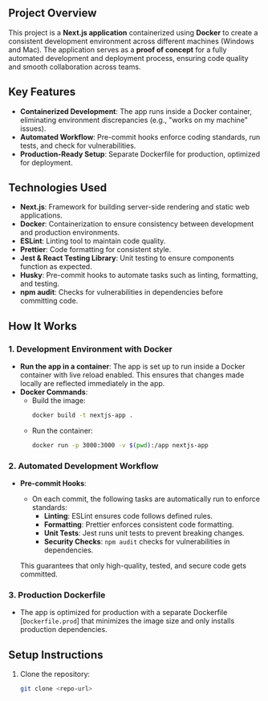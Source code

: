 ## Project Overview

This project is a **Next.js application** containerized using **Docker** to create a consistent development environment across different machines (Windows and Mac). The application serves as a **proof of concept** for a fully automated development and deployment process, ensuring code quality and smooth collaboration across teams.

## Key Features

- **Containerized Development**: The app runs inside a Docker container, eliminating environment discrepancies (e.g., "works on my machine" issues).
- **Automated Workflow**: Pre-commit hooks enforce coding standards, run tests, and check for vulnerabilities.
- **Production-Ready Setup**: Separate Dockerfile for production, optimized for deployment.

## Technologies Used

- **Next.js**: Framework for building server-side rendering and static web applications.
- **Docker**: Containerization to ensure consistency between development and production environments.
- **ESLint**: Linting tool to maintain code quality.
- **Prettier**: Code formatting for consistent style.
- **Jest & React Testing Library**: Unit testing to ensure components function as expected.
- **Husky**: Pre-commit hooks to automate tasks such as linting, formatting, and testing.
- **npm audit**: Checks for vulnerabilities in dependencies before committing code.

## How It Works

### 1. Development Environment with Docker

- **Run the app in a container**: The app is set up to run inside a Docker container with live reload enabled. This ensures that changes made locally are reflected immediately in the app.
- **Docker Commands**:
  - Build the image:
    ```bash
    docker build -t nextjs-app .
    ```
  - Run the container:
    ```bash
    docker run -p 3000:3000 -v $(pwd):/app nextjs-app
    ```

### 2. Automated Development Workflow

- **Pre-commit Hooks**:
  - On each commit, the following tasks are automatically run to enforce standards:
    - **Linting**: ESLint ensures code follows defined rules.
    - **Formatting**: Prettier enforces consistent code formatting.
    - **Unit Tests**: Jest runs unit tests to prevent breaking changes.
    - **Security Checks**: `npm audit` checks for vulnerabilities in dependencies.

  This guarantees that only high-quality, tested, and secure code gets committed.

### 3. Production Dockerfile

- The app is optimized for production with a separate Dockerfile [`Dockerfile.prod`] that minimizes the image size and only installs production dependencies.

## Setup Instructions

1. Clone the repository:
   ```bash
   git clone <repo-url>